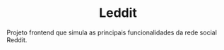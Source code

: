 # <div align="center"> Leddit </div>

Projeto frontend que simula as principais funcionalidades da rede social Reddit.
